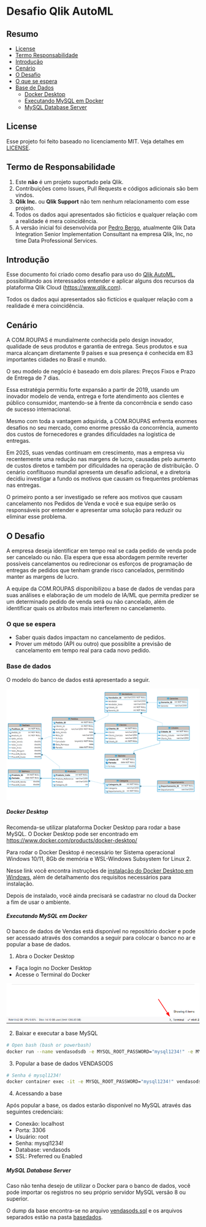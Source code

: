 # Desafio Qlik AutoML

## Resumo

- [License](#license-summary)
- [Termo Responsabilidade](#disclaimer)
- [Introdução](#introdução)
- [Cenário](#cenário)
- [O Desafio](#o-desafio)
- [O que se espera](#o-que-se-espera)
- [Base de Dados](#base-de-dados)
    - [Docker Desktop](#docker-desktop)
    - [Executando MySQL em Docker](#executando-mysql-em-docker)
    - [MySQL Database Server](#mysql-database-server)


## License

Esse projeto foi feito baseado no licenciamento MIT. Veja detalhes em [LICENSE](LICENSE).

## Termo de Responsabilidade

1. Este **não** é um projeto suportado pela Qlik.
2. Contribuições como Issues, Pull Requests e códigos adicionais são bem vindos.
3. **Qlik Inc.** ou **Qlik Support** não tem nenhum relacionamento com esse projeto.
4. Todos os dados aqui apresentados são fictícios e qualquer relação com a realidade é mera coincidência.
4. A versão inicial foi desenvolvida por [Pedro Bergo](https://www.linkedin.com/in/pedrobergo/), atualmente Qlik Data Integration Senior Implementation Consultant na empresa Qlik, Inc, no time Data Professional Services.

## Introdução

Esse documento foi criado como desafio para uso do [Qlik AutoML](https://www.qlik.com/us/products/qlik-automl), possibilitando aos interessados entender e aplicar alguns dos recursos da plataforma Qlik Cloud (https://www.qlik.com).

Todos os dados aqui apresentados são fictícios e qualquer relação com a realidade é mera coincidência.

## Cenário

A COM.ROUPAS é mundialmente conhecida pelo design inovador, qualidade de seus produtos e garantia de entrega. Seus produtos e sua marca alcançam diretamente 9 países e sua presença é conhecida em 83 importantes cidades no Brasil e mundo. 

O seu modelo de negócio é baseado em dois pilares: Preços Fixos e Prazo de Entrega de 7 dias.

Essa estratégia permitiu forte expansão a partir de 2019, usando um inovador modelo de venda, entrega e forte atendimento aos clientes e público consumidor, mantendo-se à frente da concorrência e sendo caso de sucesso internacional.

Mesmo com toda a vantagem adquirida, a COM.ROUPAS enfrenta enormes desafios no seu mercado, como enorme pressão da concorrência, aumento dos custos de fornecedores e grandes dificuldades na logística de entregas. 

Em 2025, suas vendas continuam em crescimento, mas a empresa viu recentemente uma redução nas margens de lucro, causadas pelo aumento de custos diretos e também por dificuldades na operação de distribuição. O cenário conflituoso mundial apresenta um desafio adicional, e a diretoria decidiu investigar a fundo os motivos que causam os frequentes problemas nas entregas.

O primeiro ponto a ser investigado se refere aos motivos que causam cancelamento nos Pedidos de Venda e você e sua equipe serão os responsáveis por entender e apresentar uma solução para reduzir ou eliminar esse problema.


## O Desafio

A empresa deseja identificar em tempo real se cada pedido de venda pode ser cancelado ou não. Ela espera que essa abordagem permite reverter possíveis cancelamentos ou redirecionar os esforços de programação de entregas de pedidos que tenham grande risco cancelados, permitindo manter as margens de lucro.

A equipe da COM.ROUPAS disponibilizou a base de dados de vendas para suas análises e elaboração de um modelo de IA/ML que permita predizer se um determinado pedido de venda será ou não cancelado, além de identificar quais os atributos mais interferem no cancelamento.

### O que se espera

- Saber quais dados impactam no cancelamento de pedidos.
- Prover um método (API ou outro) que possiblite a previsão de cancelamento em tempo real para cada novo pedido.

### Base de dados

O modelo do banco de dados está apresentado a seguir.

![Docker Terminal](images/derbase.png)

##### Docker Desktop

Recomenda-se utilizar plataforma Docker Desktop para rodar a base MySQL.
O Docker Desktop pode ser encontrado em https://www.docker.com/products/docker-desktop/

Para rodar o Docker Desktop é necessário ter Sistema operacional Windows 10/11, 8Gb de memória e WSL-Windows Subsystem for Linux 2.

Nesse link você encontra instruções de [instalação do Docker Desktop em Windows](https://docs.docker.com/desktop/setup/install/windows-install/), além de detalhamento dos requisitos necessários para instalação.

Depois de instalado, você ainda precisará se cadastrar no cloud da Docker a fim de usar o ambiente.

##### Executando MySQL em Docker

O banco de dados de Vendas está disponível no repositório docker e pode ser acessado através dos comandos a seguir para colocar o banco no ar e popular a base de dados.

1. Abra o Docker Desktop
- Faça login no Docker Desktop
- Acesse o Terminal do Docker

![Docker Terminal](images/dockerterminal.png)


2. Baixar e executar a base MySQL

``` bash
# Open bash (bash or powerbash)
docker run --name vendasodsdb -e MYSQL_ROOT_PASSWORD="mysql1234!" -e MYSQL_DATABASE=vendasods -e MYSQL_ROOT_HOST=% -e PATH=/usr/local/sbin:/usr/local/bin:/usr/sbin:/usr/bin:/sbin:/bin -v /var/lib/mysql -p 3306:3306 -p 33060:33060 -d pedrobergo/vendasodsdb:latest
```

3. Popular a base de dados VENDASODS
``` bash
# Senha é mysql1234!
docker container exec -it -e MYSQL_ROOT_PASSWORD="mysql1234!" vendasodsdb sh -c "mysql -u root -p vendasods < /tmp/vendasods.sql"
```

4. Acessando a base

Após popular a base, os dados estarão disponível no MySQL através das seguintes credenciais:
- Conexão: localhost
- Porta: 3306
- Usuário: root
- Senha: mysql1234!
- Database: vendasods
- SSL: Preferred ou Enabled


##### MySQL Database Server

Caso não tenha desejo de utilizar o Docker para o banco de dados, você pode importar os registros no seu próprio servidor MySQL versão 8 ou superior.

O dump da base encontra-se no arquivo [vendasods.sql](basedados/vendasods.sql) e os arquivos separados estão na pasta [basedados](basedados).



